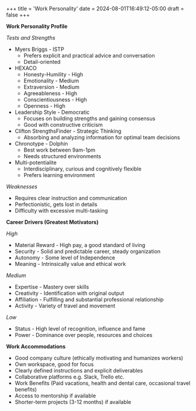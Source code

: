 +++
title = 'Work Personality'
date = 2024-08-01T16:49:12-05:00
draft = false
+++

**Work Personality Profile**

*Tests and Strengths*
- Myers Briggs - ISTP
	- Prefers explicit and practical advice and conversation
	- Detail-oriented
- HEXACO
	- Honesty-Humility - High
	- Emotionality - Medium
	- Extraversion - Medium
	- Agreeableness - High
	- Conscientiousness - High
	- Openness - High
- Leadership Style - Democratic
	- Focuses on building strengths and gaining consensus
    - Good with constructive criticism
- Clifton StrengthsFinder - Strategic Thinking
	- Absorbing and analyzing information for optimal team decisions
- Chronotype - Dolphin
	- Best work between 9am-1pm
	- Needs structured environments
- Multi-potentialite
	- Interdisciplinary, curious and cognitively flexible
	- Prefers learning environment

*Weaknesses*
- Requires clear instruction and communication
- Perfectionistic, gets lost in details
- Difficulty with excessive multi-tasking


**Career Drivers (Greatest Motivators)**

*High*
- Material Reward - High pay, a good standard of living
- Security - Solid and predictable career, steady organization
- Autonomy - Some level of Independence
- Meaning - Intrinsically value and ethical work

*Medium*
- Expertise - Mastery over skills
- Creativity - Identification with original output
- Affiliation - Fulfilling and substantial professional relationship
- Activity - Variety of travel and movement

*Low*
- Status - High level of recognition, influence and fame
- Power - Dominance over people, resources and choices


**Work Accommodations**

- Good company culture (ethically motivating and humanizes workers)
- Own workspace, good for focus
- Clearly defined instructions and explicit deliverables
- Collaborative platforms e.g. Slack, Trello etc.
- Work Benefits (Paid vacations, health and dental care, occasional travel benefits)
- Access to mentorship if available
- Shorter-term projects (3-12 months) if available